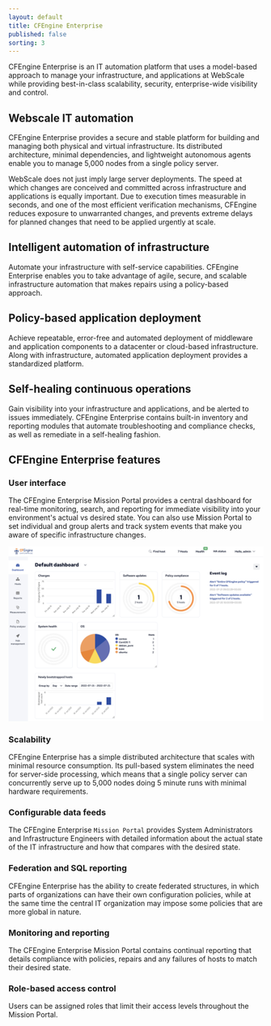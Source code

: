 ```yaml
---
layout: default
title: CFEngine Enterprise
published: false
sorting: 3
---
```


CFEngine Enterprise is an IT automation platform that uses a model-based approach to manage your infrastructure, and applications at WebScale while providing best-in-class scalability, security, enterprise-wide visibility and control.

## Webscale IT automation

CFEngine Enterprise provides a secure and stable platform for building and managing both physical and virtual infrastructure. Its distributed architecture, minimal dependencies, and lightweight autonomous agents enable you to manage 5,000 nodes from a single policy server.

WebScale does not just imply large server deployments. The speed at which changes are conceived and committed across infrastructure and applications is equally important. Due to execution times measurable in seconds, and one of the most efficient verification mechanisms, CFEngine reduces exposure to unwarranted changes, and prevents extreme delays for planned changes that need to be applied urgently at scale.

## Intelligent automation of infrastructure

Automate your infrastructure with self-service capabilities. CFEngine Enterprise enables you to take advantage of agile, secure, and scalable infrastructure automation that makes repairs using a policy-based approach.

## Policy-based application deployment

Achieve repeatable, error-free and automated deployment of middleware and application components to a datacenter or cloud-based infrastructure. Along with infrastructure, automated application deployment provides a standardized platform.

## Self-healing continuous operations

Gain visibility into your infrastructure and applications, and be alerted to issues immediately. CFEngine Enterprise contains built-in inventory and reporting modules that automate troubleshooting and compliance checks, as well as remediate in a self-healing fashion.

## CFEngine Enterprise features

### User interface

The CFEngine Enterprise Mission Portal provides a central dashboard for real-time monitoring, search, and reporting for immediate visibility into your environment's actual vs desired state. You can also use Mission Portal to set individual and group alerts and track system events that make you aware of specific infrastructure changes.

<img src="Dashboard.png" alt="Dashboard" image="700px">

### Scalability

CFEngine Enterprise has a simple distributed architecture that scales with minimal resource consumption. Its pull-based system eliminates the need for server-side processing, which means that a single policy server can concurrently serve up to 5,000 nodes doing 5 minute runs with minimal hardware requirements.

### Configurable data feeds

The CFEngine Enterprise `Mission Portal` provides System Administrators and Infrastructure Engineers with detailed information about the actual state of the IT infrastructure and how that compares with the desired state.

### Federation and SQL reporting

CFEngine Enterprise has the ability to create federated structures, in which parts of organizations can have their own configuration policies, while at the same time the central IT organization may impose some policies that are more global in nature.

### Monitoring and reporting

The CFEngine Enterprise Mission Portal contains continual reporting that details compliance with policies, repairs and any failures of hosts to match their desired state.

### Role-based access control

Users can be assigned roles that limit their access levels throughout the Mission Portal.
